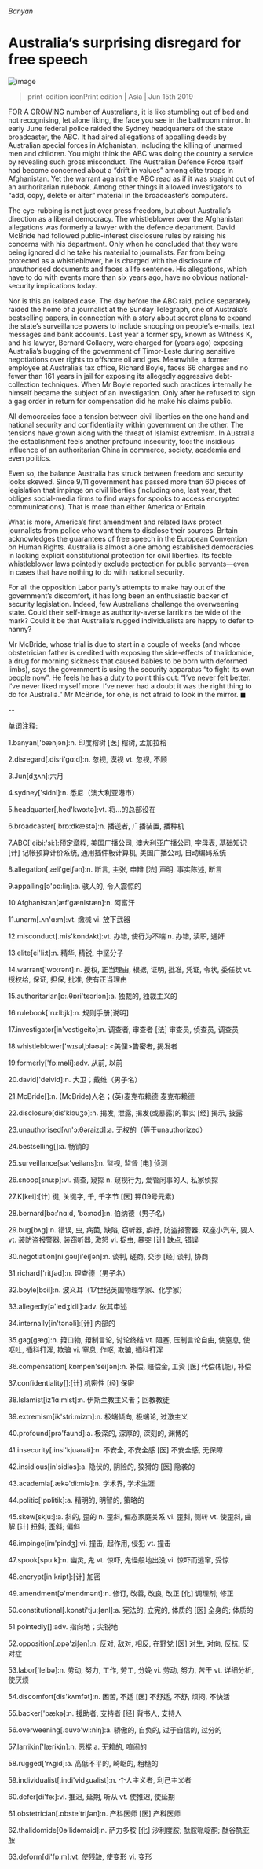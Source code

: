 ###### Banyan
# Australia’s surprising disregard for free speech 
![image](images/20190615_ASD000_0.jpg) 
> print-edition iconPrint edition | Asia | Jun 15th 2019 
FOR A GROWING number of Australians, it is like stumbling out of bed and not recognising, let alone liking, the face you see in the bathroom mirror. In early June federal police raided the Sydney headquarters of the state broadcaster, the ABC. It had aired allegations of appalling deeds by Australian special forces in Afghanistan, including the killing of unarmed men and children. You might think the ABC was doing the country a service by revealing such gross misconduct. The Australian Defence Force itself had become concerned about a “drift in values” among elite troops in Afghanistan. Yet the warrant against the ABC read as if it was straight out of an authoritarian rulebook. Among other things it allowed investigators to “add, copy, delete or alter” material in the broadcaster’s computers. 
The eye-rubbing is not just over press freedom, but about Australia’s direction as a liberal democracy. The whistleblower over the Afghanistan allegations was formerly a lawyer with the defence department. David McBride had followed public-interest disclosure rules by raising his concerns with his department. Only when he concluded that they were being ignored did he take his material to journalists. Far from being protected as a whistleblower, he is charged with the disclosure of unauthorised documents and faces a life sentence. His allegations, which have to do with events more than six years ago, have no obvious national-security implications today. 
Nor is this an isolated case. The day before the ABC raid, police separately raided the home of a journalist at the Sunday Telegraph, one of Australia’s bestselling papers, in connection with a story about secret plans to expand the state’s surveillance powers to include snooping on people’s e-mails, text messages and bank accounts. Last year a former spy, known as Witness K, and his lawyer, Bernard Collaery, were charged for (years ago) exposing Australia’s bugging of the government of Timor-Leste during sensitive negotiations over rights to offshore oil and gas. Meanwhile, a former employee at Australia’s tax office, Richard Boyle, faces 66 charges and no fewer than 161 years in jail for exposing its allegedly aggressive debt-collection techniques. When Mr Boyle reported such practices internally he himself became the subject of an investigation. Only after he refused to sign a gag order in return for compensation did he make his claims public. 
All democracies face a tension between civil liberties on the one hand and national security and confidentiality within government on the other. The tensions have grown along with the threat of Islamist extremism. In Australia the establishment feels another profound insecurity, too: the insidious influence of an authoritarian China in commerce, society, academia and even politics. 
Even so, the balance Australia has struck between freedom and security looks skewed. Since 9/11 government has passed more than 60 pieces of legislation that impinge on civil liberties (including one, last year, that obliges social-media firms to find ways for spooks to access encrypted communications). That is more than either America or Britain. 
What is more, America’s first amendment and related laws protect journalists from police who want them to disclose their sources. Britain acknowledges the guarantees of free speech in the European Convention on Human Rights. Australia is almost alone among established democracies in lacking explicit constitutional protection for civil liberties. Its feeble whistleblower laws pointedly exclude protection for public servants—even in cases that have nothing to do with national security. 
For all the opposition Labor party’s attempts to make hay out of the government’s discomfort, it has long been an enthusiastic backer of security legislation. Indeed, few Australians challenge the overweening state. Could their self-image as authority-averse larrikins be wide of the mark? Could it be that Australia’s rugged individualists are happy to defer to nanny? 
Mr McBride, whose trial is due to start in a couple of weeks (and whose obstetrician father is credited with exposing the side-effects of thalidomide, a drug for morning sickness that caused babies to be born with deformed limbs), says the government is using the security apparatus “to fight its own people now”. He feels he has a duty to point this out: “I’ve never felt better. I’ve never liked myself more. I’ve never had a doubt it was the right thing to do for Australia.” Mr McBride, for one, is not afraid to look in the mirror. ◼ 
-- 
 单词注释:
1.banyan['bænjәn]:n. 印度榕树 [医] 榕树, 孟加拉榕 
2.disregard[.disri'gɑ:d]:n. 忽视, 漠视 vt. 忽视, 不顾 
3.Jun[dʒʌn]:六月 
4.sydney['sidni]:n. 悉尼（澳大利亚港市） 
5.headquarter[,hed'kwɔ:tә]:vt. 将...的总部设在 
6.broadcaster['brɒ:dkæstә]:n. 播送者, 广播装置, 播种机 
7.ABC['eibi:'si:]:预定章程, 美国广播公司, 澳大利亚广播公司, 字母表, 基础知识 [计] 记帐预算计价系统, 通用插件板计算机, 美国广播公司, 自动编码系统 
8.allegation[.æli'geiʃәn]:n. 断言, 主张, 申辩 [法] 声明, 事实陈述, 断言 
9.appalling[ә'pɒ:liŋ]:a. 骇人的, 令人震惊的 
10.Afghanistan[æf'gænistæn]:n. 阿富汗 
11.unarm[.ʌn'ɑ:m]:vt. 缴械 vi. 放下武器 
12.misconduct[.mis'kɒndʌkt]:vt. 办错, 使行为不端 n. 办错, 渎职, 通奸 
13.elite[ei'li:t]:n. 精华, 精锐, 中坚分子 
14.warrant['wɒ:rәnt]:n. 授权, 正当理由, 根据, 证明, 批准, 凭证, 令状, 委任状 vt. 授权给, 保证, 担保, 批准, 使有正当理由 
15.authoritarian[ɒ:.θɒri'tєәriәn]:a. 独裁的, 独裁主义的 
16.rulebook['ru:lbjk]:n. 规则手册[说明] 
17.investigator[in'vestigeitә]:n. 调查者, 审查者 [法] 审查员, 侦查员, 调查员 
18.whistleblower['wɪsəlˌbləʊə]: <美俚>告密者, 揭发者 
19.formerly['fɒ:mәli]:adv. 从前, 以前 
20.david['deivid]:n. 大卫；戴维（男子名） 
21.McBride[]:n. (McBride)人名；(英)麦克布赖德 麦克布赖德 
22.disclosure[dis'klәuʒә]:n. 揭发, 泄露, 揭发(或暴露)的事实 [经] 揭示, 披露 
23.unauthorised[ʌn'ɔ:θəraizd]:a. 无权的（等于unauthorized） 
24.bestselling[]:a. 畅销的 
25.surveillance[sә:'veilәns]:n. 监视, 监督 [电] 侦测 
26.snoop[snu:p]:vi. 调查, 窥探 n. 窥视行为, 爱管闲事的人, 私家侦探 
27.K[kei]:[计] 键, 关键字, 千, 千字节 [医] 钾(19号元素) 
28.bernard[bә:'nɑ:d, 'bә:nәd]:n. 伯纳德（男子名） 
29.bug[bʌg]:n. 错误, 虫, 病菌, 缺陷, 窃听器, 癖好, 防盗报警器, 双座小汽车, 要人 vt. 装防盗报警器, 装窃听器, 激怒 vi. 捉虫, 暴突 [计] 缺点, 错误 
30.negotiation[ni.gәuʃi'eiʃәn]:n. 谈判, 磋商, 交涉 [经] 谈判, 协商 
31.richard['ritʃәd]:n. 理查德（男子名） 
32.boyle[bɔil]:n. 波义耳（17世纪英国物理学家、化学家） 
33.allegedly[ә'ledʒidli]:adv. 依其申述 
34.internally[in'tәnәli]:[计] 内部的 
35.gag[gæg]:n. 箝口物, 箝制言论, 讨论终结 vt. 阻塞, 压制言论自由, 使窒息, 使呕吐, 插科打浑, 欺骗 vi. 窒息, 作呕, 欺骗, 插科打浑 
36.compensation[.kɒmpen'seiʃәn]:n. 补偿, 赔偿金, 工资 [医] 代偿(机能), 补偿 
37.confidentiality[]:[计] 机密性 [经] 保密 
38.Islamist[iz'lɑ:mist]:n. 伊斯兰教主义者；回教教徒 
39.extremism[ik'stri:mizm]:n. 极端倾向, 极端论, 过激主义 
40.profound[prә'faund]:a. 极深的, 深厚的, 深刻的, 渊博的 
41.insecurity[.insi'kjuәrәti]:n. 不安全, 不安全感 [医] 不安全感, 无保障 
42.insidious[in'sidiәs]:a. 隐伏的, 阴险的, 狡猾的 [医] 隐袭的 
43.academia[.ækә'di:miә]:n. 学术界, 学术生涯 
44.politic['pɒlitik]:a. 精明的, 明智的, 策略的 
45.skew[skju:]:a. 斜的, 歪的 n. 歪斜, 偏态家庭关系 vi. 歪斜, 侧转 vt. 使歪斜, 曲解 [计] 扭斜; 歪斜; 偏斜 
46.impinge[im'pindʒ]:vi. 撞击, 起作用, 侵犯 vt. 撞击 
47.spook[spu:k]:n. 幽灵, 鬼 vt. 惊吓, 鬼怪般地出没 vi. 惊吓而逃窜, 受惊 
48.encrypt[in'kript]:[计] 加密 
49.amendment[ә'mendmәnt]:n. 修订, 改善, 改良, 改正 [化] 调理剂; 修正 
50.constitutional[.kɒnsti'tju:ʃәnl]:a. 宪法的, 立宪的, 体质的 [医] 全身的; 体质的 
51.pointedly[]:adv. 指向地；尖锐地 
52.opposition[.ɒpә'ziʃәn]:n. 反对, 敌对, 相反, 在野党 [医] 对生, 对向, 反抗, 反对症 
53.labor['leibә]:n. 劳动, 努力, 工作, 劳工, 分娩 vi. 劳动, 努力, 苦干 vt. 详细分析, 使厌烦 
54.discomfort[dis'kʌmfәt]:n. 困苦, 不适 [医] 不舒适, 不舒, 烦闷, 不快活 
55.backer['bækә]:n. 援助者, 支持者 [经] 背书人, 支持人 
56.overweening[.әuvә'wi:niŋ]:a. 骄傲的, 自负的, 过于自信的, 过分的 
57.larrikin['lærikin]:n. 恶棍 a. 无赖的, 喧闹的 
58.rugged['rʌgid]:a. 高低不平的, 崎岖的, 粗糙的 
59.individualist[.indi'vidʒuәlist]:n. 个人主义者, 利己主义者 
60.defer[di'fә:]:vi. 推迟, 延期, 听从 vt. 使推迟, 使延期 
61.obstetrician[.ɒbste'triʃәn]:n. 产科医师 [医] 产科医师 
62.thalidomide[θә'lidәmaid]:n. 萨力多胺 [化] 沙利度胺; 酞胺哌啶酮; 酞谷酰亚胺 
63.deform[di'fɒ:m]:vt. 使残缺, 使变形 vi. 变形 
